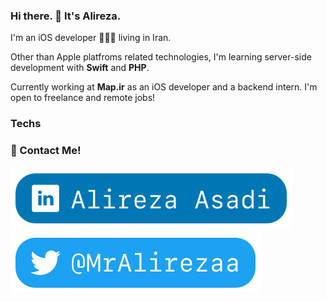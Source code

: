 ### Hi there. 👋 It's Alireza.

I'm an iOS developer 👨🏻‍💻 living in Iran.

Other than Apple platfroms related technologies, I'm learning server-side development with __Swift__ and __PHP__.

Currently working at __Map.ir__ as an iOS developer and a backend intern. I'm open to freelance and remote jobs!

### Techs



### 📱 Contact Me!

<div align="left">
	<a href="https://www.linkedin.com/in/mralirezaa/">
        <img src='LinkedIn.svg' alt='Via LinkedIn'>
    </a>
    <a href="https://twitter.com/MrAlirezaa">
        <img src='Twitter.svg' alt='Via Twitter'>
    </a>
</p>
